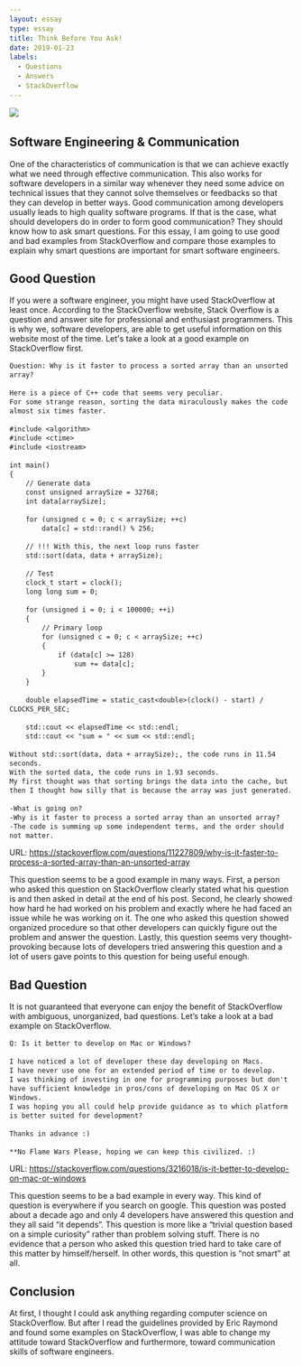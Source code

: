 ```yaml
---
layout: essay
type: essay
title: Think Before You Ask!
date: 2019-01-23
labels:
  - Questions
  - Answers
  - StackOverflow
---
```


<img class="ui centered large image" src="../images/스크린샷 2019-01-23 오후 10.46.40.png">



## Software Engineering & Communication

One of the characteristics of communication is that we can achieve exactly what we need through effective communication. This also works for software developers in a similar way whenever they need some advice on technical issues that they cannot solve themselves or feedbacks so that they can develop in better ways. Good communication among developers usually leads to high quality software programs. If that is the case, what should developers do in order to form good communication? They should know how to ask smart questions. For this essay, I am going to use good and bad examples from StackOverflow and compare those examples to explain why smart questions are important for smart software engineers. 

## Good Question

If you were a software engineer, you might have used StackOverflow at least once. According to the StackOverflow website, Stack Overflow is a question and answer site for professional and enthusiast programmers. This is why we, software developers, are able to get useful information on this website most of the time. Let's take a look at a good example on StackOverflow first. 

```
Question: Why is it faster to process a sorted array than an unsorted array?

Here is a piece of C++ code that seems very peculiar. 
For some strange reason, sorting the data miraculously makes the code almost six times faster.

#include <algorithm>
#include <ctime>
#include <iostream>

int main()
{
    // Generate data
    const unsigned arraySize = 32768;
    int data[arraySize];

    for (unsigned c = 0; c < arraySize; ++c)
        data[c] = std::rand() % 256;

    // !!! With this, the next loop runs faster
    std::sort(data, data + arraySize);

    // Test
    clock_t start = clock();
    long long sum = 0;

    for (unsigned i = 0; i < 100000; ++i)
    {
        // Primary loop
        for (unsigned c = 0; c < arraySize; ++c)
        {
            if (data[c] >= 128)
                sum += data[c];
        }
    }

    double elapsedTime = static_cast<double>(clock() - start) / CLOCKS_PER_SEC;

    std::cout << elapsedTime << std::endl;
    std::cout << "sum = " << sum << std::endl;
    
Without std::sort(data, data + arraySize);, the code runs in 11.54 seconds.
With the sorted data, the code runs in 1.93 seconds.
My first thought was that sorting brings the data into the cache, but then I thought how silly that is because the array was just generated.

-What is going on?
-Why is it faster to process a sorted array than an unsorted array?
-The code is summing up some independent terms, and the order should not matter.

```
URL: https://stackoverflow.com/questions/11227809/why-is-it-faster-to-process-a-sorted-array-than-an-unsorted-array

This question seems to be a good example in many ways. First, a person who asked this question on StackOverflow clearly stated what his question is and then asked in detail at the end of his post. Second, he clearly showed how hard he had worked on his problem and exactly where he had faced an issue while he was working on it. The one who asked this question showed organized procedure so that other developers can quickly figure out the problem and answer the question. Lastly, this question seems very thought-provoking because lots of developers tried answering this question and a lot of users gave points to this question for being useful enough.


## Bad Question

It is not guaranteed that everyone can enjoy the benefit of StackOverflow with ambiguous, unorganized, bad questions. Let’s take a look at a bad example on StackOverflow. 

```
Q: Is it better to develop on Mac or Windows?

I have noticed a lot of developer these day developing on Macs. 
I have never use one for an extended period of time or to develop. 
I was thinking of investing in one for programming purposes but don't have sufficient knowledge in pros/cons of developing on Mac OS X or Windows. 
I was hoping you all could help provide guidance as to which platform is better suited for development?

Thanks in advance :)

**No Flame Wars Please, hoping we can keep this civilized. :)
```
URL: https://stackoverflow.com/questions/3216018/is-it-better-to-develop-on-mac-or-windows

This question seems to be a bad example in every way. This kind of question is everywhere if you search on google. This question was posted about a decade ago and only 4 developers have answered this question and they all said “it depends”. This question is more like a “trivial question based on a simple curiosity” rather than problem solving stuff. There is no evidence that a person who asked this question tried hard to take care of this matter by himself/herself. In other words, this question is “not smart” at all. 

## Conclusion
At first, I thought I could ask anything regarding computer science on StackOverflow. But after I read the guidelines provided by Eric Raymond and found some examples on StackOverflow, I was able to change my attitude toward StackOverflow and furthermore, toward communication skills of software engineers. 
